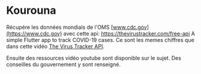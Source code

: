 # Kourouna

Récupére les données mondials de l'OMS [www.cdc.gov](https://www.cdc.gov) avec cette api: https://thevirustracker.com/free-api
A simple Flutter app to track COVID-19 cases.
Ce sont les memes chiffres que dans cette vidéo [The Virus Tracker API](https://thevirustracker.com/api).

Ensuite des ressources vidéo youtube sont disponible sur le sujet.
Des conseilles du gouvernement y sont renseigné.
